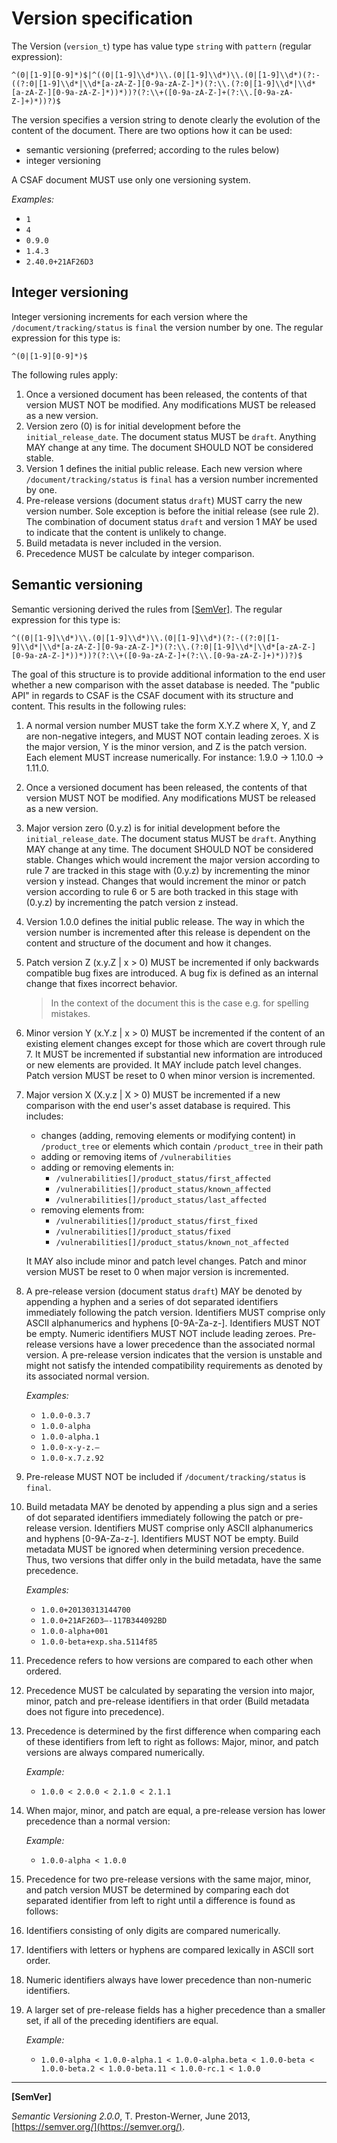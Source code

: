 # Version specification

The Version (`version_t`) type has value type `string` with `pattern` (regular expression):

```regexp
^(0|[1-9][0-9]*)$|^((0|[1-9]\\d*)\\.(0|[1-9]\\d*)\\.(0|[1-9]\\d*)(?:-((?:0|[1-9]\\d*|\\d*[a-zA-Z-][0-9a-zA-Z-]*)(?:\\.(?:0|[1-9]\\d*|\\d*[a-zA-Z-][0-9a-zA-Z-]*))*))?(?:\\+([0-9a-zA-Z-]+(?:\\.[0-9a-zA-Z-]+)*))?)$
```

The version specifies a version string to denote clearly the evolution of the content of the document.
There are two options how it can be used:

* semantic versioning (preferred; according to the rules below)
* integer versioning

A CSAF document MUST use only one versioning system.

*Examples:*

* `1`
* `4`
* `0.9.0`
* `1.4.3`
* `2.40.0+21AF26D3`

## Integer versioning

Integer versioning increments for each version where the `/document/tracking/status` is `final` the version number by one.
The regular expression for this type is:

```regexp
^(0|[1-9][0-9]*)$
```

The following rules apply:

1. Once a versioned document has been released, the contents of that version MUST NOT be modified.
   Any modifications MUST be released as a new version.
2. Version zero (0) is for initial development before the `initial_release_date`.
   The document status MUST be `draft`.
   Anything MAY change at any time.
   The document SHOULD NOT be considered stable.
3. Version 1 defines the initial public release. Each new version where `/document/tracking/status` is `final` has a version number incremented by one.
4. Pre-release versions (document status `draft`) MUST carry the new version number.
   Sole exception is before the initial release (see rule 2).
   The combination of document status `draft` and version 1 MAY be used to indicate that the content is unlikely to change.
5. Build metadata is never included in the version.
6. Precedence MUST be calculate by integer comparison.

## Semantic versioning

Semantic versioning derived the rules from [[SemVer]](#semver2). The regular expression for this type is:

```regexp
^((0|[1-9]\\d*)\\.(0|[1-9]\\d*)\\.(0|[1-9]\\d*)(?:-((?:0|[1-9]\\d*|\\d*[a-zA-Z-][0-9a-zA-Z-]*)(?:\\.(?:0|[1-9]\\d*|\\d*[a-zA-Z-][0-9a-zA-Z-]*))*))?(?:\\+([0-9a-zA-Z-]+(?:\\.[0-9a-zA-Z-]+)*))?)$
```

The goal of this structure is to provide additional information to the end user whether a new comparison with the asset database is needed. The "public API" in regards to CSAF is the CSAF document with its structure and content. This results in the following rules:

1. A normal version number MUST take the form X.Y.Z where X, Y, and Z are non-negative integers, and MUST NOT contain leading zeroes.
   X is the major version, Y is the minor version, and Z is the patch version.
   Each element MUST increase numerically. For instance: 1.9.0 -> 1.10.0 -> 1.11.0.
2. Once a versioned document has been released, the contents of that version MUST NOT be modified.
   Any modifications MUST be released as a new version.
3. Major version zero (0.y.z) is for initial development before the `initial_release_date`.
   The document status MUST be `draft`. Anything MAY change at any time.
   The document SHOULD NOT be considered stable.
   Changes which would increment the major version according to rule 7 are tracked in this stage with (0.y.z) by incrementing the minor version y instead.
   Changes that would increment the minor or patch version according to rule 6 or 5 are both tracked in this stage with (0.y.z) by incrementing the patch version z instead.
4. Version 1.0.0 defines the initial public release.
   The way in which the version number is incremented after this release is dependent on the content and structure of the document and how it changes.
5. Patch version Z (x.y.Z | x > 0) MUST be incremented if only backwards compatible bug fixes are introduced.
   A bug fix is defined as an internal change that fixes incorrect behavior.

   > In the context of the document this is the case e.g. for spelling mistakes.

6. Minor version Y (x.Y.z | x > 0) MUST be incremented if the content of an existing element changes except for those which are covert through rule 7.
   It MUST be incremented if substantial new information are introduced or new elements are provided. It MAY include patch level changes.
   Patch version MUST be reset to 0 when minor version is incremented.
7. Major version X (X.y.z | X > 0) MUST be incremented if a new comparison with the end user's asset database is required.
   This includes:

   * changes (adding, removing elements or modifying content) in `/product_tree` or elements which contain `/product_tree` in their path
   * adding or removing items of `/vulnerabilities`
   * adding or removing elements in:
     * `/vulnerabilities[]/product_status/first_affected`
     * `/vulnerabilities[]/product_status/known_affected`
     * `/vulnerabilities[]/product_status/last_affected`
   * removing elements from:
     * `/vulnerabilities[]/product_status/first_fixed`
     * `/vulnerabilities[]/product_status/fixed`
     * `/vulnerabilities[]/product_status/known_not_affected`

   It MAY also include minor and patch level changes. Patch and minor version MUST be reset to 0 when major version is incremented.
8. A pre-release version (document status `draft`) MAY be denoted by appending a hyphen and a series of dot separated identifiers immediately following the patch version.
   Identifiers MUST comprise only ASCII alphanumerics and hyphens [0-9A-Za-z-]. Identifiers MUST NOT be empty.
   Numeric identifiers MUST NOT include leading zeroes. Pre-release versions have a lower precedence than the associated normal version.
   A pre-release version indicates that the version is unstable and might not satisfy the intended compatibility requirements as denoted by its associated normal version.

   *Examples:*

   * `1.0.0-0.3.7`
   * `1.0.0-alpha`
   * `1.0.0-alpha.1`
   * `1.0.0-x-y-z.–`
   * `1.0.0-x.7.z.92`

9. Pre-release MUST NOT be included if `/document/tracking/status` is `final`.
10. Build metadata MAY be denoted by appending a plus sign and a series of dot separated identifiers immediately following the patch or pre-release version.
    Identifiers MUST comprise only ASCII alphanumerics and hyphens [0-9A-Za-z-].
    Identifiers MUST NOT be empty. Build metadata MUST be ignored when determining version precedence.
    Thus, two versions that differ only in the build metadata, have the same precedence.

    *Examples:*

    * `1.0.0+20130313144700`
    * `1.0.0+21AF26D3—-117B344092BD`
    * `1.0.0-alpha+001`
    * `1.0.0-beta+exp.sha.5114f85`

11. Precedence refers to how versions are compared to each other when ordered.

12. Precedence MUST be calculated by separating the version into major, minor, patch and pre-release identifiers in that order (Build metadata does not figure into precedence).
13. Precedence is determined by the first difference when comparing each of these identifiers from left to right as follows: Major, minor, and patch versions are always compared numerically.

    *Example:*

    * `1.0.0 < 2.0.0 < 2.1.0 < 2.1.1`

14. When major, minor, and patch are equal, a pre-release version has lower precedence than a normal version:

    *Example:*

    * `1.0.0-alpha < 1.0.0`

15. Precedence for two pre-release versions with the same major, minor, and patch version MUST be determined by comparing each dot separated identifier from left to right until a difference is found as follows:

16. Identifiers consisting of only digits are compared numerically.
17. Identifiers with letters or hyphens are compared lexically in ASCII sort order.
18. Numeric identifiers always have lower precedence than non-numeric identifiers.
19. A larger set of pre-release fields has a higher precedence than a smaller set, if all of the preceding identifiers are equal.

    *Example:*

    * `1.0.0-alpha < 1.0.0-alpha.1 < 1.0.0-alpha.beta < 1.0.0-beta < 1.0.0-beta.2 < 1.0.0-beta.11 < 1.0.0-rc.1 < 1.0.0`

___

<a id="semver2"/>**[SemVer]**

*Semantic Versioning 2.0.0*, T. Preston-Werner, June 2013, [https://semver.org/](https://semver.org/).
